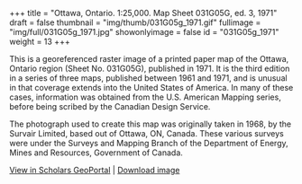 +++
title = "Ottawa, Ontario. 1:25,000. Map Sheet 031G05G, ed. 3, 1971"
draft = false
thumbnail = "img/thumb/031G05g_1971.gif"
fullimage = "img/full/031G05g_1971.jpg"
showonlyimage = false
id = "031G05g_1971"
weight = 13
+++

This is a georeferenced raster image of a printed paper map of the Ottawa, Ontario region (Sheet No. 031G05G), published in 1971. It is the third edition in a series of three maps, published between 1961 and 1971, and is unusual in that coverage extends into the United States of America. In many of these cases, information was obtained from the U.S. American Mapping series, before being scribed by the Canadian Design Service.
<!--more-->

The photograph used to create this map was originally taken in 1968, by the Survair Limited, based out of Ottawa, ON, Canada. These various surveys were under the Surveys and Mapping Branch of the Department of Energy, Mines and Resources, Government of Canada.

[View in Scholars GeoPortal](http://geodev.scholarsportal.info/#r/details/_uri@=HTDP25K031G05g_1971TIFF&_add:true) | [Download image](http://ocul.on.ca/topomaps/map-images/HTDP25K031G05g_1971TIFF.jpg)